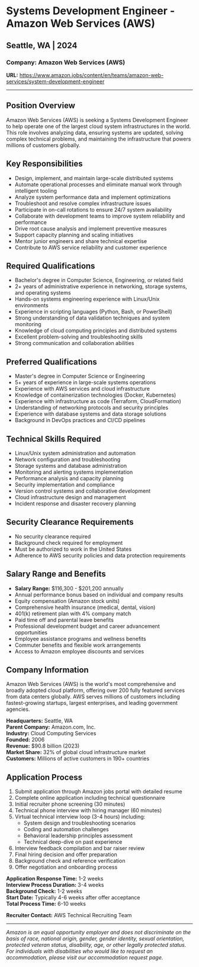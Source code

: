 # Systems Development Engineer - Amazon Web Services (AWS)
## Seattle, WA | 2024

### Company: Amazon Web Services (AWS)
**URL:** https://www.amazon.jobs/content/en/teams/amazon-web-services/system-development-engineer

---

## Position Overview

Amazon Web Services (AWS) is seeking a Systems Development Engineer to help operate one of the largest cloud system infrastructures in the world. This role involves analyzing data, ensuring systems are updated, solving complex technical problems, and maintaining the infrastructure that powers millions of customers globally.

## Key Responsibilities

- Design, implement, and maintain large-scale distributed systems
- Automate operational processes and eliminate manual work through intelligent tooling
- Analyze system performance data and implement optimizations
- Troubleshoot and resolve complex infrastructure issues
- Participate in on-call rotations to ensure 24/7 system availability
- Collaborate with development teams to improve system reliability and performance
- Drive root cause analysis and implement preventive measures
- Support capacity planning and scaling initiatives
- Mentor junior engineers and share technical expertise
- Contribute to AWS service reliability and customer experience

## Required Qualifications

- Bachelor's degree in Computer Science, Engineering, or related field
- 2+ years of administrative experience in networking, storage systems, and operating systems
- Hands-on systems engineering experience with Linux/Unix environments
- Experience in scripting languages (Python, Bash, or PowerShell)
- Strong understanding of data validation techniques and system monitoring
- Knowledge of cloud computing principles and distributed systems
- Excellent problem-solving and troubleshooting skills
- Strong communication and collaboration abilities

## Preferred Qualifications

- Master's degree in Computer Science or Engineering
- 5+ years of experience in large-scale systems operations
- Experience with AWS services and cloud infrastructure
- Knowledge of containerization technologies (Docker, Kubernetes)
- Experience with infrastructure as code (Terraform, CloudFormation)
- Understanding of networking protocols and security principles
- Experience with database systems and data storage solutions
- Background in DevOps practices and CI/CD pipelines

## Technical Skills Required

- Linux/Unix system administration and automation
- Network configuration and troubleshooting
- Storage systems and database administration
- Monitoring and alerting systems implementation
- Performance analysis and capacity planning
- Security implementation and compliance
- Version control systems and collaborative development
- Cloud infrastructure design and management
- Incident response and disaster recovery planning

## Security Clearance Requirements

- No security clearance required
- Background check required for employment
- Must be authorized to work in the United States
- Adherence to AWS security policies and data protection requirements

## Salary Range and Benefits

- **Salary Range:** $116,300 - $201,200 annually
- Annual performance bonus based on individual and company results
- Equity compensation (Amazon stock units)
- Comprehensive health insurance (medical, dental, vision)
- 401(k) retirement plan with 4% company match
- Paid time off and parental leave benefits
- Professional development budget and career advancement opportunities
- Employee assistance programs and wellness benefits
- Commuter benefits and flexible work arrangements
- Access to Amazon employee discounts and services

## Company Information

Amazon Web Services (AWS) is the world's most comprehensive and broadly adopted cloud platform, offering over 200 fully featured services from data centers globally. AWS serves millions of customers including fastest-growing startups, largest enterprises, and leading government agencies.

**Headquarters:** Seattle, WA  
**Parent Company:** Amazon.com, Inc.  
**Industry:** Cloud Computing Services  
**Founded:** 2006  
**Revenue:** $90.8 billion (2023)  
**Market Share:** 32% of global cloud infrastructure market  
**Customers:** Millions of active customers in 190+ countries

## Application Process

1. Submit application through Amazon jobs portal with detailed resume
2. Complete online application including technical questionnaire
3. Initial recruiter phone screening (30 minutes)
4. Technical phone interview with hiring manager (60 minutes)
5. Virtual technical interview loop (3-4 hours) including:
   - System design and troubleshooting scenarios
   - Coding and automation challenges
   - Behavioral leadership principles assessment
   - Technical deep-dive on past experience
6. Interview feedback compilation and bar raiser review
7. Final hiring decision and offer preparation
8. Background check and reference verification
9. Offer negotiation and onboarding process

**Application Response Time:** 1-2 weeks  
**Interview Process Duration:** 3-4 weeks  
**Background Check:** 1-2 weeks  
**Start Date:** Typically 4-6 weeks after offer acceptance  
**Total Process Time:** 6-10 weeks

**Recruiter Contact:** AWS Technical Recruiting Team

---

*Amazon is an equal opportunity employer and does not discriminate on the basis of race, national origin, gender, gender identity, sexual orientation, protected veteran status, disability, age, or other legally protected status. For individuals with disabilities who would like to request an accommodation, please visit our accommodation request page.*